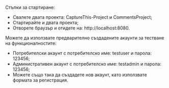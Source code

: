 Стъпки за стартиране:
- Свалете двата проекта: CaptureThis-Project и CommentsProject;
- Стартирайте и двата проекта;
- Отворете браузър и отидете на: http://localhost:8080.

Можете да използвате предварително създадените акаунти за тестване на функционалностите:
- Потребителски акаунт с потребителско име: testuser и парола: 123456;
- Административен акаунт с потребителско име: testadmin и парола: 123456;
- Можете също така да създадете нов акаунт, като използвате формата за регистрация.
